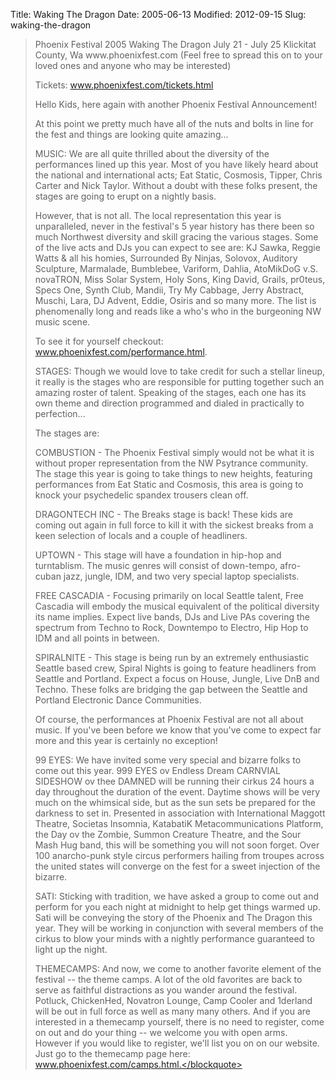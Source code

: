 Title: Waking The Dragon
Date: 2005-06-13
Modified: 2012-09-15
Slug: waking-the-dragon

<blockquote>Phoenix Festival 2005
Waking The Dragon
July 21 - July 25 
Klickitat County, Wa
www.phoenixfest.com
(Feel free to spread this on to your loved ones and anyone who may be
interested)

Tickets: www.phoenixfest.com/tickets.html

Hello Kids, here again with another Phoenix Festival Announcement!

At this point we pretty much have all of the nuts and bolts in line for the
fest and things are looking quite amazing... 

MUSIC:
We are all quite thrilled about the diversity of the performances lined up
this year. Most of you have likely heard about the national and
international acts; Eat Static, Cosmosis, Tipper, Chris Carter and Nick
Taylor. Without a doubt with these folks present, the stages are going to
erupt on a nightly basis. 

However, that is not all. The local representation this year is
unparalleled, never in the festival's 5 year history has there been so much
Northwest diversity and skill gracing the various stages. Some of the live
acts and DJs you can expect to see are: KJ Sawka, Reggie Watts & all his
homies, Surrounded By Ninjas, Solovox, Auditory Sculpture, Marmalade,
Bumblebee, Variform, Dahlia, AtoMikDoG v.S. novaTRON, Miss Solar System,
Holy Sons, King David, Grails, pr0teus, Specs One, Synth Club, Mandii, Try
My Cabbage, Jerry Abstract, Muschi, Lara, DJ Advent, Eddie, Osiris and so
many more. The list is phenomenally long and reads like a who's who in the
burgeoning NW music scene. 

To see it for yourself checkout: www.phoenixfest.com/performance.html.

STAGES:
Though we would love to take credit for such a stellar lineup, it really is
the stages who are responsible for putting together such an amazing roster
of talent. Speaking of the stages, each one has its own theme and direction
programmed and dialed in practically to perfection...

The stages are:

COMBUSTION - The Phoenix Festival simply would not be what it is without
proper representation from the NW Psytrance community. The stage this year
is going to take things to new heights, featuring performances from Eat
Static and Cosmosis, this area is going to knock your psychedelic spandex
trousers clean off.

DRAGONTECH INC - The Breaks stage is back! These kids are coming out again
in full force to kill it with the sickest breaks from a keen selection of
locals and a couple of headliners.

UPTOWN - This stage will have a foundation in hip-hop and turntablism. The
music genres will consist of down-tempo, afro-cuban jazz, jungle, IDM, and
two very special laptop specialists.

FREE CASCADIA - Focusing primarily on local Seattle talent, Free Cascadia
will embody the musical equivalent of the political diversity its name
implies. Expect live bands, DJs and Live PAs covering the spectrum from
Techno to Rock, Downtempo to Electro, Hip Hop to IDM and all points in
between.

SPIRALNITE - This stage is being run by an extremely enthusiastic Seattle
based crew, Spiral Nights is going to feature headliners from Seattle and
Portland. Expect a focus on House, Jungle, Live DnB and Techno. These folks
are bridging the gap between the Seattle and Portland Electronic Dance
Communities. 

Of course, the performances at Phoenix Festival are not all about music. If
you've been before we know that you've come to expect far more and this year
is certainly no exception!

99 EYES:
We have invited some very special and bizarre folks to come out this year.
999 EYES ov Endless Dream CARNVIAL SIDESHOW ov thee DAMNED will be running
their cirkus 24 hours a day throughout the duration of the event. Daytime
shows will be very much on the whimsical side, but as the sun sets be
prepared for the darkness to set in. Presented in association with
International Maggott Theatre, Societas Insomnia, KatabatiK
Metacommunications Platform, the Day ov the Zombie, Summon Creature Theatre,
and the Sour Mash Hug band, this will be something you will not soon forget.
Over 100 anarcho-punk style circus performers hailing from troupes across
the united states will converge on the fest for a sweet injection of the
bizarre. 

SATI:
Sticking with tradition, we have asked a group to come out and perform for
you each night at midnight to help get things warmed up. Sati will be
conveying the story of the Phoenix and The Dragon this year. They will be
working in conjunction with several members of the cirkus to blow your minds
with a nightly performance guaranteed to light up the night. 

THEMECAMPS:
And now, we come to another favorite element of the festival -- the theme
camps. A lot of the old favorites are back to serve as faithful distractions
as you wander around the festival. Potluck, ChickenHed, Novatron Lounge,
Camp Cooler and 1derland will be out in full force as well as many many
others. And if you are interested in a themecamp yourself, there is no need
to register, come on out and do your thing -- we welcome you with open arms.
However if you would like to register, we'll list you on on our website.
Just go to the themecamp page here: www.phoenixfest.com/camps.html.</blockquote>


